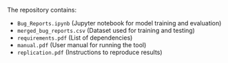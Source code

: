 The repository contains:
- `Bug_Reports.ipynb` (Jupyter notebook for model training and evaluation)
- `merged_bug_reports.csv` (Dataset used for training and testing)
- `requirements.pdf` (List of dependencies)
- `manual.pdf` (User manual for running the tool)
- `replication.pdf` (Instructions to reproduce results)
